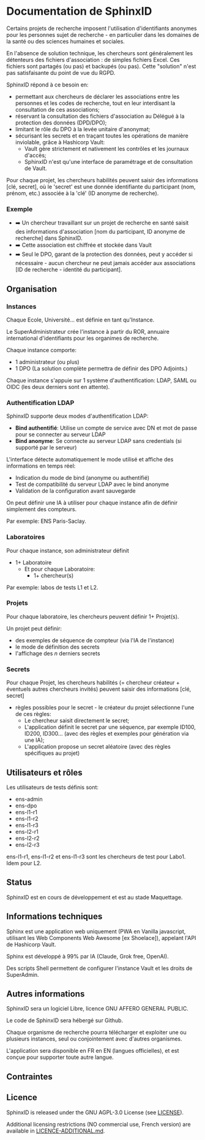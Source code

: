 # Documentation de SphinxID

Certains projets de recherche imposent l'utilisation d'identifiants anonymes pour les personnes sujet de recherche - en particulier dans les domaines de la santé ou des sciences humaines et sociales.

En l'absence de solution technique, les chercheurs sont généralement les détenteurs des fichiers d'association 
: de simples fichiers Excel. Ces fichiers sont partagés (ou pas) et backupés (ou pas). Cette "solution" n'est pas satisfaisante du point de vue du RGPD.

SphinxID répond à ce besoin en:
  - permettant aux chercheurs de déclarer les associations entre les personnes et les codes de recherche, tout en leur interdisant la consultation de ces associations;
  - réservant la consultation des fichiers d'association au Délégué à la protection des données (DPD/DPO);
  - limitant le rôle du DPO à la levée unitaire d'anonymat;
  - sécurisant les secrets et en traçant toutes les opérations de manière inviolable, grâce à Hashicorp Vault:
    - Vault gère strictement et nativement les contrôles et les journaux d'accès;
    - SphinxID n'est qu'une interface de paramétrage et de consultation de Vault.

Pour chaque projet, les chercheurs habilités peuvent saisir des informations [clé, secret], où le 'secret' est une donnée identifiante du participant (nom, prénom, etc.) associée à la 'clé' (ID anonyme de recherche).

### Exemple

- ➡️ Un chercheur travaillant sur un projet de recherche en santé saisit des informations d'association [nom du participant, ID anonyme de recherche] dans SphinxID.
- ➡️ Cette association est chiffrée et stockée dans Vault
- ➡️ Seul le DPO, garant de la protection des données, peut y accéder si nécessaire - aucun chercheur ne peut jamais accéder aux associations [ID de recherche - identité du participant].

## Organisation

### Instances

Chaque Ecole, Université... est définie en tant qu'Instance.

Le SuperAdministrateur crée l'instance à partir du ROR, annuaire international d'identifiants pour les organimes de recherche.

Chaque instance comporte:
  - 1 administrateur (ou plus)
  - 1 DPO
(La solution complète permettra de définir des DPO Adjoints.)

Chaque instance s'appuie sur 1 système d'authentification: LDAP, SAML ou OIDC (les deux derniers sont en attente).

### Authentification LDAP

SphinxID supporte deux modes d'authentification LDAP:

- **Bind authentifié**: Utilise un compte de service avec DN et mot de passe pour se connecter au serveur LDAP
- **Bind anonyme**: Se connecte au serveur LDAP sans credentials (si supporté par le serveur)

L'interface détecte automatiquement le mode utilisé et affiche des informations en temps réel:
- Indication du mode de bind (anonyme ou authentifié)
- Test de compatibilité du serveur LDAP avec le bind anonyme
- Validation de la configuration avant sauvegarde

On peut définir une IA à utiliser pour chaque instance afin de définir simplement des compteurs.

Par exemple: ENS Paris-Saclay. 

### Laboratoires

Pour chaque instance, son administrateur définit 
  - 1+ Laboratoire
    - Et pour chaque Laboratoire:
      - 1+ chercheur(s)

Par exemple: labos de tests L1 et L2.

### Projets

Pour chaque laboratoire, les chercheurs peuvent définir 1+ Projet(s).

Un projet peut définir:
  - des exemples de séquence de compteur (via l'IA de l'instance)
  - le mode de définition des secrets
  - l'affichage des _n_ derniers secrets

### Secrets

Pour chaque Projet, les chercheurs habilités (= chercheur créateur + éventuels autres chercheurs invités) peuvent saisir des informations [clé, secret]
  - règles possibles pour le secret - le créateur du projet sélectionne l'une de ces règles:
    - Le chercheur saisit directement le secret;
    - L'application définit le secret par une séquence, par exemple ID100, ID200, ID300... (avec des règles et exemples pour génération via une IA);
    - L'application propose un secret aléatoire (avec des règles spécifiques au projet)

## Utilisateurs et rôles


Les utilisateurs de tests définis sont:

  - ens-admin
  - ens-dpo
  - ens-l1-r1
  - ens-l1-r2
  - ens-l1-r3
  - ens-l2-r1
  - ens-l2-r2
  - ens-l2-r3

ens-l1-r1, ens-l1-r2 et ens-l1-r3 sont les chercheurs de test pour Labo1. Idem pour L2.

## Status

SphinxID est en cours de développement et est au stade Maquettage.

## Informations techniques

Sphinx est une application web uniquement (PWA en Vanilla javascript, utilisant les Web Components Web Awesome [ex Shoelace]), appelant l'API de Hashicorp Vault.

Sphinx est développé à 99% par IA (Claude, Grok free, OpenAI).

Des scripts Shell permettent de configurer l'instance Vault et les droits de SuperAdmin.

## Autres informations

SphinxID sera un logiciel Libre, licence GNU AFFERO GENERAL PUBLIC.

Le code de SphinxID sera hébergé sur Github.

Chaque organisme de recherche pourra télécharger et exploiter une ou plusieurs instances, seul ou conjointement avec d'autres organismes.

L'application sera disponible en FR en EN (langues officielles), et est conçue pour supporter toute autre langue.

## Contraintes

## Licence

SphinxID is released under the GNU AGPL-3.0 License (see [LICENSE](LICENSE)).

Additional licensing restrictions (NO commercial use, French version) are available in [LICENCE-ADDITIONAL.md](LICENCE-ADDITIONAL.md).
